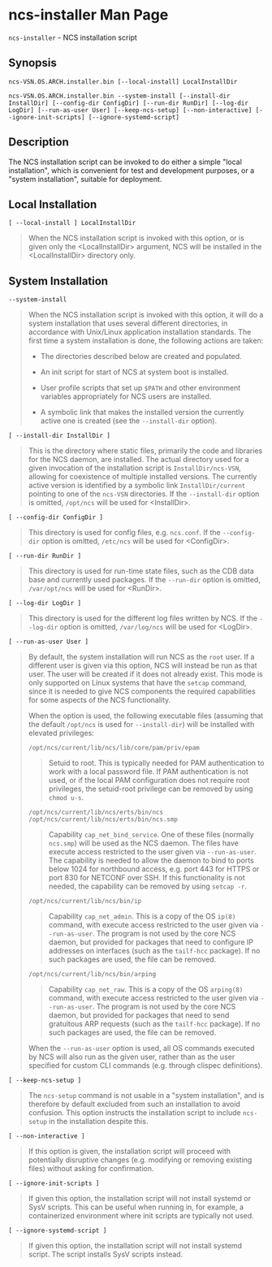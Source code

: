 # ncs-installer Man Page

`ncs-installer` - NCS installation script

## Synopsis

`ncs-VSN.OS.ARCH.installer.bin [--local-install] LocalInstallDir`

`ncs-VSN.OS.ARCH.installer.bin --system-install [--install-dir InstallDir] [--config-dir ConfigDir] [--run-dir RunDir] [--log-dir LogDir] [--run-as-user User] [--keep-ncs-setup] [--non-interactive] [--ignore-init-scripts] [--ignore-systemd-script]`

## Description

The NCS installation script can be invoked to do either a simple "local
installation", which is convenient for test and development purposes, or
a "system installation", suitable for deployment.

## Local Installation

`[ --local-install ] LocalInstallDir`  
> When the NCS installation script is invoked with this option, or is
> given only the \<LocalInstallDir\> argument, NCS will be installed in
> the \<LocalInstallDir\> directory only.

## System Installation

`--system-install`  
> When the NCS installation script is invoked with this option, it will
> do a system installation that uses several different directories, in
> accordance with Unix/Linux application installation standards. The
> first time a system installation is done, the following actions are
> taken:
>
> - The directories described below are created and populated.
>
> - An init script for start of NCS at system boot is installed.
>
> - User profile scripts that set up `$PATH` and other environment
>   variables appropriately for NCS users are installed.
>
> - A symbolic link that makes the installed version the currently
>   active one is created (see the `--install-dir` option).

`[ --install-dir InstallDir ]`  
> This is the directory where static files, primarily the code and
> libraries for the NCS daemon, are installed. The actual directory used
> for a given invocation of the installation script is
> `InstallDir/ncs-VSN`, allowing for coexistence of multiple installed
> versions. The currently active version is identified by a symbolic
> link `InstallDir/current` pointing to one of the `ncs-VSN`
> directories. If the `--install-dir` option is omitted, `/opt/ncs` will
> be used for \<InstallDir\>.

`[ --config-dir ConfigDir ]`  
> This directory is used for config files, e.g. `ncs.conf`. If the
> `--config-dir` option is omitted, `/etc/ncs` will be used for
> \<ConfigDir\>.

`[ --run-dir RunDir ]`  
> This directory is used for run-time state files, such as the CDB data
> base and currently used packages. If the `--run-dir` option is
> omitted, `/var/opt/ncs` will be used for \<RunDir\>.

`[ --log-dir LogDir ]`  
> This directory is used for the different log files written by NCS. If
> the `--log-dir` option is omitted, `/var/log/ncs` will be used for
> \<LogDir\>.

`[ --run-as-user User ]`  
> By default, the system installation will run NCS as the `root` user.
> If a different user is given via this option, NCS will instead be run
> as that user. The user will be created if it does not already exist.
> This mode is only supported on Linux systems that have the `setcap`
> command, since it is needed to give NCS components the required
> capabilities for some aspects of the NCS functionality.
>
> When the option is used, the following executable files (assuming that
> the default `/opt/ncs` is used for `--install-dir`) will be installed
> with elevated privileges:
>
> `/opt/ncs/current/lib/ncs/lib/core/pam/priv/epam`  
> > Setuid to root. This is typically needed for PAM authentication to
> > work with a local password file. If PAM authentication is not used,
> > or if the local PAM configuration does not require root privileges,
> > the setuid-root privilege can be removed by using `chmod u-s`.
>
> `/opt/ncs/current/lib/ncs/erts/bin/ncs` `/opt/ncs/current/lib/ncs/erts/bin/ncs.smp`  
> > Capability `cap_net_bind_service`. One of these files (normally
> > `ncs.smp`) will be used as the NCS daemon. The files have execute
> > access restricted to the user given via `--run-as-user`. The
> > capability is needed to allow the daemon to bind to ports below 1024
> > for northbound access, e.g. port 443 for HTTPS or port 830 for
> > NETCONF over SSH. If this functionality is not needed, the
> > capability can be removed by using `setcap -r`.
>
> `/opt/ncs/current/lib/ncs/bin/ip`  
> > Capability `cap_net_admin`. This is a copy of the OS `ip(8)`
> > command, with execute access restricted to the user given via
> > `--run-as-user`. The program is not used by the core NCS daemon, but
> > provided for packages that need to configure IP addresses on
> > interfaces (such as the `tailf-hcc` package). If no such packages
> > are used, the file can be removed.
>
> `/opt/ncs/current/lib/ncs/bin/arping`  
> > Capability `cap_net_raw`. This is a copy of the OS `arping(8)`
> > command, with execute access restricted to the user given via
> > `--run-as-user`. The program is not used by the core NCS daemon, but
> > provided for packages that need to send gratuitous ARP requests
> > (such as the `tailf-hcc` package). If no such packages are used, the
> > file can be removed.
>
> <div class="note">
>
> When the `--run-as-user` option is used, all OS commands executed by
> NCS will also run as the given user, rather than as the user specified
> for custom CLI commands (e.g. through clispec definitions).
>
> </div>

`[ --keep-ncs-setup ]`  
> The `ncs-setup` command is not usable in a "system installation", and
> is therefore by default excluded from such an installation to avoid
> confusion. This option instructs the installation script to include
> `ncs-setup` in the installation despite this.

`[ --non-interactive ]`  
> If this option is given, the installation script will proceed with
> potentially disruptive changes (e.g. modifying or removing existing
> files) without asking for confirmation.

`[ --ignore-init-scripts ]`  
> If given this option, the installation script will not install systemd
> or SysV scripts. This can be useful when running in, for example, a
> containerized environment where init scripts are typically not used.

`[ --ignore-systemd-script ]`  
> If given this option, the installation script will not install systemd
> script. The script installs SysV scripts instead.
